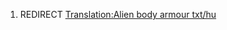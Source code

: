 1.  REDIRECT [Translation:Alien body armour
    txt/hu](Translation:Alien_body_armour_txt/hu "wikilink")